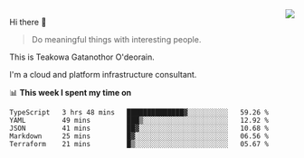 <img align="right" src="https://github-readme-stats.vercel.app/api?username=Teakowa&show_icons=true&icon_color=2f80ed&text_color=718096&bg_color=ffffff&hide_title=true" />

Hi there 👋

> Do meaningful things with interesting people.

This is Teakowa Gatanothor O'deorain.

I'm a cloud and platform infrastructure consultant.

📊 **This week I spent my time on**
<!--START_SECTION:waka-->
```text
TypeScript   3 hrs 48 mins   ██████████████▓░░░░░░░░░░   59.26 % 
YAML         49 mins         ███▒░░░░░░░░░░░░░░░░░░░░░   12.92 % 
JSON         41 mins         ██▓░░░░░░░░░░░░░░░░░░░░░░   10.68 % 
Markdown     25 mins         █▓░░░░░░░░░░░░░░░░░░░░░░░   06.56 % 
Terraform    21 mins         █▒░░░░░░░░░░░░░░░░░░░░░░░   05.67 % 
```
<!--END_SECTION:waka-->
